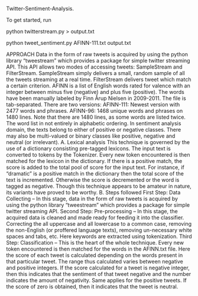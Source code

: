 Twitter-Sentiment-Analysis. 

To get started, run 

python twitterstream.py > output.txt 

python tweet_sentiment.py AFINN-111.txt output.txt 

APPROACH
Data in the form of raw tweets is acquired by using the python library “tweestream” which provides a package for simple twitter streaming API. This API allows two modes of accessing tweets: SampleStream and FilterStream. SampleStream simply delivers a small, random sample of all the tweets streaming at a real time. FilterStream delivers tweet which match a certain criterion.
AFINN is a list of English words rated for valence with an integer between minus five (negative) and plus five (positive). The words have been manually labeled by Finn Årup Nielsen in 2009-2011. The file is tab-separated. There are two versions: AFINN-111: Newest version with 2477 words and phrases. AFINN-96: 1468 unique words and phrases on 1480 lines. Note that there are 1480 lines, as some words are listed twice. The word list in not entirely in alphabetic ordering.
In sentiment analysis domain, the texts belong to either of positive or negative classes. There may also be multi-valued or binary classes like positive, negative and neutral (or irrelevant).
A. Lexical analysis
This technique is governed by the use of a dictionary consisting pre-tagged lexicons. The input text is converted to tokens by the Tokenizer. Every new token encountered is then matched for the lexicon in the dictionary. If there is a positive match, the score is added to the total pool of score for the input text. For instance, if “dramatic” is a positive match in the dictionary then the total score of the text is incremented. Otherwise the score is decremented or the word is tagged as negative. Though this technique appears to be amateur in nature, its variants have proved to be worthy.
B. Steps followed
First Step: Data Collecting – In this stage, data in the form of raw tweets is acquired by using the python library “tweestream” which provides a package for simple twitter streaming API.
Second Step: Pre-processing – In this stage, the acquired data is cleaned and made ready for feeding it into the classifier. Correcting the all uppercase and all lowercase to a common case, removing the non-English (or proffered language texts), removing un-necessary white spaces and tabs, etc. Here keywords are extracted using tokenization.
Third Step: Classification – This is the heart of the whole technique. Every new token encountered is then matched for the words in the AFINN.txt file. Here the score of each tweet is calculated depending on the words present in that particular tweet. The range thus calculated varies between negative and positive integers. If the score calculated for a tweet is negative integer, then this indicates that the sentiment of that tweet negative and the number indicates the amount of negativity. Same applies for the positive tweets. If the score of zero is obtained, then it indicates that the tweet is neutral.
